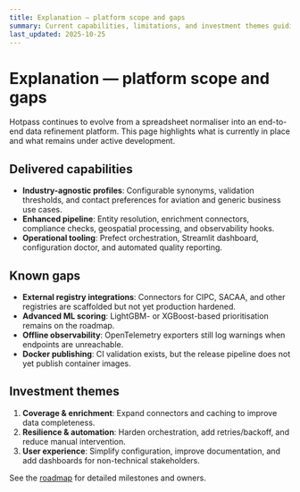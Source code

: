```yaml
---
title: Explanation — platform scope and gaps
summary: Current capabilities, limitations, and investment themes guiding Hotpass development.
last_updated: 2025-10-25
---
```


# Explanation — platform scope and gaps

Hotpass continues to evolve from a spreadsheet normaliser into an end-to-end data refinement platform. This page highlights what is currently in place and what remains under active development.

## Delivered capabilities

- **Industry-agnostic profiles**: Configurable synonyms, validation thresholds, and contact preferences for aviation and generic business use cases.
- **Enhanced pipeline**: Entity resolution, enrichment connectors, compliance checks, geospatial processing, and observability hooks.
- **Operational tooling**: Prefect orchestration, Streamlit dashboard, configuration doctor, and automated quality reporting.

## Known gaps

- **External registry integrations**: Connectors for CIPC, SACAA, and other registries are scaffolded but not yet production hardened.
- **Advanced ML scoring**: LightGBM- or XGBoost-based prioritisation remains on the roadmap.
- **Offline observability**: OpenTelemetry exporters still log warnings when endpoints are unreachable.
- **Docker publishing**: CI validation exists, but the release pipeline does not yet publish container images.

## Investment themes

1. **Coverage & enrichment**: Expand connectors and caching to improve data completeness.
2. **Resilience & automation**: Harden orchestration, add retries/backoff, and reduce manual intervention.
3. **User experience**: Simplify configuration, improve documentation, and add dashboards for non-technical stakeholders.

See the [roadmap](../roadmap.md) for detailed milestones and owners.
